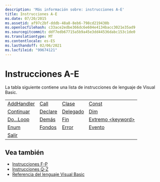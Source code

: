 ```yaml
---
description: 'Más información sobre: instrucciones A-E'
title: Instrucciones A-E
ms.date: 07/20/2015
ms.assetid: af97c2bf-dddb-48a8-8eb6-798cd219430b
ms.openlocfilehash: c33ace2edbe366dc6e604e4134bacc3021e35ad9
ms.sourcegitcommit: ddf7edb67715a5b9a45e3dd44536dabc153c1de0
ms.translationtype: MT
ms.contentlocale: es-ES
ms.lasthandoff: 02/06/2021
ms.locfileid: "99674121"
---
```

# <a name="a-e-statements"></a>Instrucciones A-E

La tabla siguiente contiene una lista de instrucciones de lenguaje de Visual Basic.  
  
|||||  
|---|---|---|---|  
|[AddHandler](addhandler-statement.md)|[Call](call-statement.md)|[Clase](class-statement.md)|[Const](const-statement.md)|  
|[Continuar](continue-statement.md)|[Declare](declare-statement.md)|[Delegado](delegate-statement.md)|[Dim](dim-statement.md)|  
|[Do...Loop](do-loop-statement.md)|[Demás](else-statement.md)|[Fin](end-statement.md)|[Extremo \<keyword>](end-keyword-statement.md)|  
|[Enum](enum-statement.md)|[Fondos](erase-statement.md)|[Error](error-statement.md)|[Evento](event-statement.md)|  
|[Salir](exit-statement.md)||||  
  
## <a name="see-also"></a>Vea también

- [Instrucciones F-P](f-p-statements.md)
- [Instrucciones Q-Z](q-z-statements.md)
- [Referencia del lenguaje Visual Basic](../index.md)
